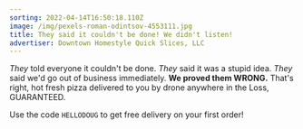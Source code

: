 ```yaml
---
sorting: 2022-04-14T16:50:18.110Z
image: /img/pexels-roman-odintsov-4553111.jpg
title: They said it couldn't be done! We didn't listen!
advertiser: Downtown Homestyle Quick Slices, LLC
---
```

*They* told everyone it couldn't be done.  *They* said it was a stupid idea. *They* said we'd go out of business immediately. **We proved them WRONG.** That's right, hot fresh pizza delivered to you by drone anywhere in the Loss, GUARANTEED.

Use the code `HELLODOUG` to get free delivery on your first order!